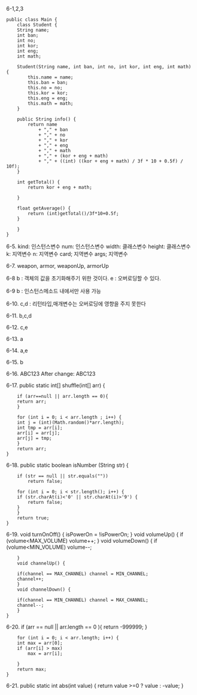 6-1,2,3

	public class Main {
	    class Student {
		String name;
		int ban;
		int no;
		int kor;
		int eng;
		int math;

		Student(String name, int ban, int no, int kor, int eng, int math) {
		    this.name = name;
		    this.ban = ban;
		    this.no = no;
		    this.kor = kor;
		    this.eng = eng;
		    this.math = math;
		}

		public String info() {
		    return name
			    + "," + ban
			    + "," + no
			    + "," + kor
			    + "," + eng
			    + "," + math
			    + "," + (kor + eng + math)
			    + "," + ((int) ((kor + eng + math) / 3f * 10 + 0.5f) / 10f);
		}

		int getTotal() {
		    return kor + eng + math;

		}

		float getAverage() {
		    return (int)getTotal()/3f*10+0.5f;
		}

	    }
	}

6-5.
	kind: 인스턴스변수 
	num: 인스턴스변수
	width: 클래스변수
	height: 클래스변수
	k: 지역변수
	n: 지역변수
	card; 지역변수
	args; 지역변수

6-7.
	weapon, armor, weaponUp, armorUp

6-8
	b : 객체의 값을 초기화해주기 위한 것이다.
	e : 오버로딩할 수 있다.

6-9
	b : 인스턴스메소드 내에서만 사용 가능

6-10.
	c,d : 리턴타입,매개변수는 오버로딩에 영향을 주지 못한다

6-11.
	b,c,d 

6-12.
	c,e

6-13.
	a

6-14.
	a,e

6-15.
	b

6-16.
	ABC123
	After change: ABC123

6-17.
	public static int[] shuffle(int[] arr) {

	    if (arr==null || arr.length == 0){
		return arr;
	    }

	    for (int i = 0; i < arr.length ; i++) {
		int j = (int)(Math.random()*arr.length);
		int tmp = arr[i];
		arr[i] = arr[j];
		arr[j] = tmp;
	    }
	    return arr;
	}

6-18.
	public static boolean isNumber (String str) {

	    if (str == null || str.equals(""))
		    return false;

	    for (int i = 0; i < str.length(); i++) {
		if (str.charAt(i)<'0' || str.charAt(i)>'9') {
		    return false;
		}
	    }
	    return true;
	}

6-19.
	  void turnOnOff() {
		isPowerOn = !isPowerOn;
	    }
	    void volumeUp() {
		if (volume<MAX_VOLUME) volume++;
	    }
	    void volumeDown() {
		if (volume<MIN_VOLUME) volume--;

	    }
	    void channelUp() {

		if(channel == MAX_CHANNEL) channel = MIN_CHANNEL;
		channel++;
	    }
	    void channelDown() {

		if(channel == MIN_CHANNEL) channel = MAX_CHANNEL;
		channel--;
	    }
	}

6-20.
	 if (arr == null || arr.length == 0 ){
		return -999999;
	    }

	    for (int i = 0; i < arr.length; i++) {
		int max = arr[0];    
		if (arr[i] > max) 
		    max = arr[i];

	    }
	    return max;
	}

6-21.
	public static int abs(int value) {
		return value >=0 ? value : -value;
	}
